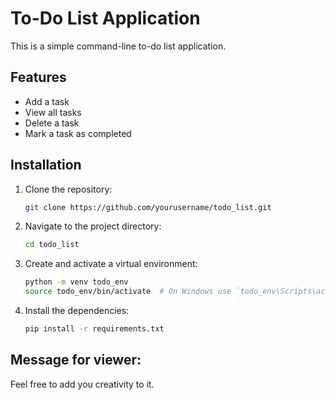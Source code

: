 # To-Do List Application

This is a simple command-line to-do list application.

## Features
- Add a task
- View all tasks
- Delete a task
- Mark a task as completed

## Installation

1. Clone the repository:
    ```bash
    git clone https://github.com/yourusername/todo_list.git
    ```

2. Navigate to the project directory:
    ```bash
    cd todo_list
    ```

3. Create and activate a virtual environment:
    ```bash
    python -m venv todo_env
    source todo_env/bin/activate  # On Windows use `todo_env\Scripts\activate`
    ```

4. Install the dependencies:
    ```bash
    pip install -r requirements.txt
    ```

## Message for viewer:
 Feel free to add you creativity to it.
